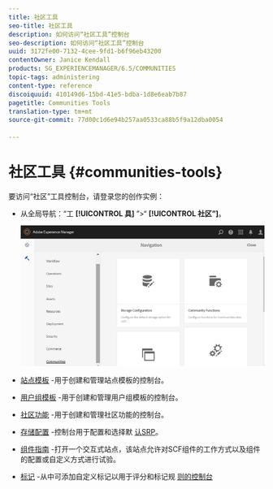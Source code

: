 ```yaml
---
title: 社区工具
seo-title: 社区工具
description: 如何访问“社区工具”控制台
seo-description: 如何访问“社区工具”控制台
uuid: 3172fe00-7132-4cee-9fd1-b6f96eb43200
contentOwner: Janice Kendall
products: SG_EXPERIENCEMANAGER/6.5/COMMUNITIES
topic-tags: administering
content-type: reference
discoiquuid: 410149d6-15bd-41e5-bdba-1d8e6eab7b87
pagetitle: Communities Tools
translation-type: tm+mt
source-git-commit: 77d00c1d6e94b257aa0533ca88b5f9a12dba0054

---
```



# 社区工具 {#communities-tools}

要访问“社区”工具控制台，请登录您的创作实例：

* 从全局导航：“工 **[!UICONTROL 具]** ”>“ **[!UICONTROL 社区”]**。

   ![chlimage_1-129](assets/chlimage_1-129.png)

* [站点模板](sites.md) -用于创建和管理站点模板的控制台。

* [用户组模板](tools-groups.md) -用于创建和管理用户组模板的控制台。

* [社区功能](functions.md) -用于创建和管理社区功能的控制台。

* [存储配置](srp-config.md) -控制台用于配置和选择默 [认SRP](working-with-srp.md)。

* [组件指南](components-guide.md) -打开一个交互式站点，该站点允许对SCF组件的工作方式以及组件的配置或自定义方式进行试验。

* [标记](badges.md) -从中可添加自定义标记以用于评分和标记规 [则的控制台](implementing-scoring.md)

